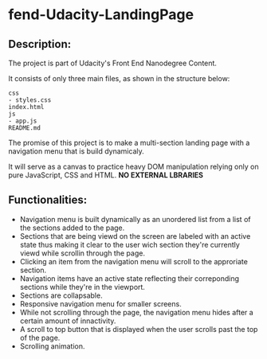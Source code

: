 # fend-Udacity-LandingPage

## Description:

The project is part of Udacity's Front End Nanodegree Content.

It consists of only three main files, as shown in the structure below:

```
css
- styles.css    
index.html
js
- app.js
README.md
```
The promise of this project is to make a multi-section landing page with a navigation menu that is build dynamicaly.

It will serve as a canvas to practice heavy DOM manipulation relying only on pure JavaScript, CSS and HTML. **NO EXTERNAL LBRARIES**

## Functionalities:

* Navigation menu is built dynamically as an unordered list from a list of the sections added to the page.
* Sections that are being viewd on the screen are labeled with an active state thus making it clear to the user wich section they're currently viewd while scrollin through the page.
* Clicking an item from the navigation menu will scroll to the approriate section.
* Navigation items have an active state reflecting their correponding sections while they're in the viewport.
* Sections are collapsable.
* Responsive navigation menu for smaller screens.
* While not scrolling through the page, the navigation menu hides after a certain amount of innactivity.
* A scroll to top button that is displayed when the user scrolls past the top of the page.
* Scrolling animation.

